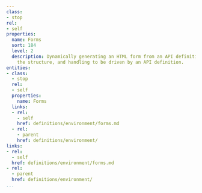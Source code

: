 ```yaml
---
class:
- stop
rel:
- self
properties:
  name: Forms
  sort: 184
  level: 2
  description: Dynamically generating an HTML form from an API definition, allow for
    the structure, and handling to be driven by an API definition.
entities:
- class:
  - stop
  rel:
  - self
  properties:
    name: Forms
  links:
  - rel:
    - self
    href: definitions/environment/forms.md
  - rel:
    - parent
    href: definitions/environment/
links:
- rel:
  - self
  href: definitions/environment/forms.md
- rel:
  - parent
  href: definitions/environment/
...
```

